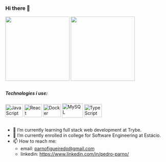 ### Hi there 👋


<div>
  <img height=200 align="center" src="https://github-readme-stats.vercel.app/api?username=pedro-parno&show_icons=true&theme=nord&include_all-commits=true&count_private=true"/>
  <img height=200 align="center" src="https://github-readme-stats.vercel.app/api/top-langs/?username=pedro-parno&layout=donut-vertical&theme=nord&card_width=300"/>
</div>

##

##### Technologies i use:
<div style= "display: inline_block">
  <img align="center" alt="JavaScript" height="40" width="55" src="https://cdn.jsdelivr.net/gh/devicons/devicon@latest/icons/javascript/javascript-original.svg" />
  <img align="center" alt="React" height="40" width="55" src="https://cdn.jsdelivr.net/gh/devicons/devicon@latest/icons/react/react-original-wordmark.svg" />
  <img align="center" alt="Docker" height="40" width="55" src="https://cdn.jsdelivr.net/gh/devicons/devicon@latest/icons/docker/docker-original-wordmark.svg" />
  <img align="center" alt="MySQL" height="45" width="65" src="https://cdn.jsdelivr.net/gh/devicons/devicon@latest/icons/mysql/mysql-original-wordmark.svg" />
  <img align="center" alt="TypeScript" height="40" width="55" src="https://cdn.jsdelivr.net/gh/devicons/devicon@latest/icons/typescript/typescript-original.svg" />
</div>

##

- 🔭 I’m currently learning full stack web development at Trybe.
- 🌱 I’m currently enrolled in college for Software Engineering at Estácio.
- 📫 How to reach me:
  * email:  parnofigueiredo@gmail.com
  * linkedin: https://www.linkedin.com/in/pedro-parno/
